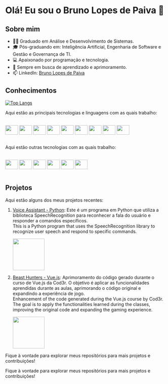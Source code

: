 # Olá! Eu sou o Bruno Lopes de Paiva 👋

## Sobre mim
- 👨‍🎓 Graduado em Análise e Desenvolvimento de Sistemas.
- 🎓 Pós-graduando em: Inteligência Artificial, Engenharia de Software e Gestão e Governança de TI.
- 💻 Apaixonado por programação e tecnologia.
- 🌱 Sempre em busca de aprendizado e aprimoramento.
- 📫 LinkedIn: [Bruno Lopes de Paiva](https://www.linkedin.com/in/bruno-lopes-de-paiva-a35ab4198/)

## Conhecimentos
[![Top Langs](https://github-readme-stats.vercel.app/api/top-langs/?username=BrunoLoPaiva&layout=compact&theme=github_dark)](https://github.com/BrunoLoPaiva/github-readme-stats)

Aqui estão as principais tecnologias e linguagens com as quais trabalho:
<div style="display: inline_block"><br>
  <img align="center" height="30" width="40" src="https://cdn.jsdelivr.net/gh/devicons/devicon/icons/html5/html5-original.svg">
  <img align="center" height="30" width="40" src="https://cdn.jsdelivr.net/gh/devicons/devicon/icons/css3/css3-original.svg">
  <img align="center" height="30" width="40" src="https://cdn.jsdelivr.net/gh/devicons/devicon/icons/javascript/javascript-original.svg"> 
  <img align="center" height="30" width="40" src="https://cdn.jsdelivr.net/gh/devicons/devicon/icons/java/java-original.svg"> 
  <img align="center" height="30" width="40" src="https://cdn.jsdelivr.net/gh/devicons/devicon/icons/csharp/csharp-original.svg">
  <img align="center" height="30" width="40" src="https://cdn.jsdelivr.net/gh/devicons/devicon/icons/nodejs/nodejs-original.svg">
  <img align="center" height="30" width="40" src="https://cdn.jsdelivr.net/gh/devicons/devicon/icons/vuejs/vuejs-original.svg">
  <img align="center" height="30" width="40" src="https://cdn.jsdelivr.net/gh/devicons/devicon/icons/flutter/flutter-original.svg">
  <img align="center" height="30" width="40" src="https://cdn.jsdelivr.net/gh/devicons/devicon/icons/firebase/firebase-plain.svg">

</div>

<br>

Aqui estão outras tecnologias com as quais trabalho:
<div style="display: inline_block"><br>
  <img align="center" height="30" width="40" src="https://cdn.jsdelivr.net/gh/devicons/devicon/icons/php/php-original.svg">
  <img align="center" height="30" width="40" src="https://cdn.jsdelivr.net/gh/devicons/devicon/icons/python/python-original.svg">
  <img align="center" height="30" width="40" src="https://cdn.jsdelivr.net/gh/devicons/devicon/icons/c/c-original.svg">
  <img align="center" height="30" width="40" src="https://cdn.jsdelivr.net/gh/devicons/devicon/icons/cplusplus/cplusplus-original.svg">
  <img align="center" height="30" width="40" src="https://cdn.jsdelivr.net/gh/devicons/devicon/icons/microsoftsqlserver/microsoftsqlserver-plain.svg">
  <img align="center" height="30" width="40" src="https://cdn.jsdelivr.net/gh/devicons/devicon/icons/mongodb/mongodb-original.svg">
</div>
<br>



## Projetos

Aqui estão alguns dos meus projetos recentes:

1. [Voice Assistant - Python](https://github.com/BrunoLoPaiva/VoiceAssistant):
   Este é um programa em Python que utiliza a biblioteca SpeechRecognition para reconhecer a fala do usuário e responder a comandos específicos.<br> 
   This is a Python program that uses the SpeechRecognition library to recognize user speech and respond to specific commands.

   <p align="left">
     <img height="100" src="https://i.pinimg.com/originals/92/99/40/929940c7800ad3868b0e7828d53073a7.gif">
   </p>
   
2. [Beast Hunters - Vue.js](https://brunolopaiva.github.io/Monsters/):
   Aprimoramento do código gerado durante o curso de Vue.js da Cod3r. O objetivo é aplicar as funcionalidades aprendidas durante as aulas, aprimorando o código original e expandindo a experiência de jogo.<br> 
   Enhancement of the code generated during the Vue.js course by Cod3r. The goal is to apply the functionalities learned during the classes, improving the original code and expanding the gaming experience.<br>
   
   <p align="left">
     <img height="100" src="https://media.tenor.com/3MuX4AU08SMAAAAC/cthulhu-illithids.gif">
   </p>
   
Fique à vontade para explorar meus repositórios para mais projetos e contribuições!

   
Fique à vontade para explorar meus repositórios para mais projetos e contribuições!


